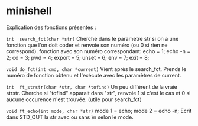 # minishell

Explication des fonctions présentes :

`int  search_fct(char *str)`
Cherche dans le parametre str si on a une fonction que l'on doit coder et renvoie son numéro (ou 0 si rien ne correspond).
fonction avec son numéro correspondant:
echo = 1;
echo -n = 2;
cd = 3;
pwd = 4;
export = 5;
unset = 6;
env = 7;
exit = 8;



`void do_fct(int cmd, char *current)`
Vient après le search_fct. Prends le numéro de fonction obtenu et l'exécute avec les paramètres de current.



`int  ft_strstr(char *str, char *tofind)`
Un peu différent de la vraie strstr. Cherche si "tofind" apparait dans "str", renvoie 1 si c'est le cas et 0 si aucune occurence n'est trouvée.
(utile pour search_fct)



`void ft_echo(int mode, char *str)`
mode 1 = echo;
mode 2 = echo -n;
Ecrit dans STD_OUT la str avec ou sans \n selon le mode.

